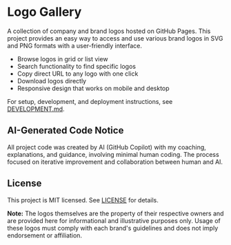# Logo Gallery

A collection of company and brand logos hosted on GitHub Pages. This project provides an easy way to access and use various brand logos in SVG and PNG formats with a user-friendly interface.

- Browse logos in grid or list view
- Search functionality to find specific logos
- Copy direct URL to any logo with one click
- Download logos directly
- Responsive design that works on mobile and desktop

For setup, development, and deployment instructions, see [DEVELOPMENT.md](./DEVELOPMENT.md).

## AI-Generated Code Notice

All project code was created by AI (GitHub Copilot) with my coaching, explanations, and guidance, involving minimal human coding. The process focused on iterative improvement and collaboration between human and AI.

## License

This project is MIT licensed. See [LICENSE](./LICENSE) for details.

**Note:** The logos themselves are the property of their respective owners and are provided here for informational and illustrative purposes only. Usage of these logos must comply with each brand's guidelines and does not imply endorsement or affiliation.
